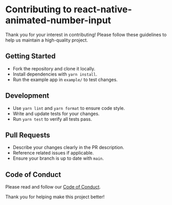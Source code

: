 # Contributing to react-native-animated-number-input

Thank you for your interest in contributing! Please follow these guidelines to help us maintain a high-quality project.

## Getting Started
- Fork the repository and clone it locally.
- Install dependencies with `yarn install`.
- Run the example app in `example/` to test changes.

## Development
- Use `yarn lint` and `yarn format` to ensure code style.
- Write and update tests for your changes.
- Run `yarn test` to verify all tests pass.

## Pull Requests
- Describe your changes clearly in the PR description.
- Reference related issues if applicable.
- Ensure your branch is up to date with `main`.

## Code of Conduct
Please read and follow our [Code of Conduct](./CODE_OF_CONDUCT.md).

Thank you for helping make this project better!